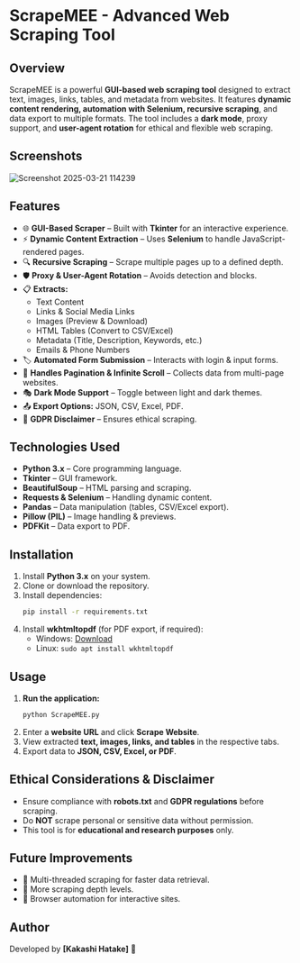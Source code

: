 # ScrapeMEE - Advanced Web Scraping Tool

## Overview
ScrapeMEE is a powerful **GUI-based web scraping tool** designed to extract text, images, links, tables, and metadata from websites. It features **dynamic content rendering, automation with Selenium, recursive scraping**, and data export to multiple formats. The tool includes a **dark mode**, proxy support, and **user-agent rotation** for ethical and flexible web scraping.

## Screenshots
![Screenshot 2025-03-21 114239](https://github.com/user-attachments/assets/0ac96499-4c17-46e3-a329-b120ff2113f9)

## Features
- 🌐 **GUI-Based Scraper** – Built with **Tkinter** for an interactive experience.
- ⚡ **Dynamic Content Extraction** – Uses **Selenium** to handle JavaScript-rendered pages.
- 🔍 **Recursive Scraping** – Scrape multiple pages up to a defined depth.
- 🛡️ **Proxy & User-Agent Rotation** – Avoids detection and blocks.
- 📋 **Extracts:**
  - Text Content
  - Links & Social Media Links
  - Images (Preview & Download)
  - HTML Tables (Convert to CSV/Excel)
  - Metadata (Title, Description, Keywords, etc.)
  - Emails & Phone Numbers
- 🏷 **Automated Form Submission** – Interacts with login & input forms.
- 📜 **Handles Pagination & Infinite Scroll** – Collects data from multi-page websites.
- 🎭 **Dark Mode Support** – Toggle between light and dark themes.
- 📤 **Export Options:** JSON, CSV, Excel, PDF.
- 📑 **GDPR Disclaimer** – Ensures ethical scraping.

## Technologies Used
- **Python 3.x** – Core programming language.
- **Tkinter** – GUI framework.
- **BeautifulSoup** – HTML parsing and scraping.
- **Requests & Selenium** – Handling dynamic content.
- **Pandas** – Data manipulation (tables, CSV/Excel export).
- **Pillow (PIL)** – Image handling & previews.
- **PDFKit** – Data export to PDF.

## Installation
1. Install **Python 3.x** on your system.
2. Clone or download the repository.
3. Install dependencies:
   ```bash
   pip install -r requirements.txt
   ```
4. Install **wkhtmltopdf** (for PDF export, if required):
   - Windows: [Download](https://wkhtmltopdf.org/downloads.html)
   - Linux: `sudo apt install wkhtmltopdf`

## Usage
1. **Run the application:**
   ```bash
   python ScrapeMEE.py
   ```
2. Enter a **website URL** and click **Scrape Website**.
3. View extracted **text, images, links, and tables** in the respective tabs.
4. Export data to **JSON, CSV, Excel, or PDF**.

## Ethical Considerations & Disclaimer
- Ensure compliance with **robots.txt** and **GDPR regulations** before scraping.
- Do **NOT** scrape personal or sensitive data without permission.
- This tool is for **educational and research purposes** only.

## Future Improvements
- 📌 Multi-threaded scraping for faster data retrieval.
- 📌 More scraping depth levels.
- 📌 Browser automation for interactive sites.

## Author
Developed by **[Kakashi Hatake]** 🚀
